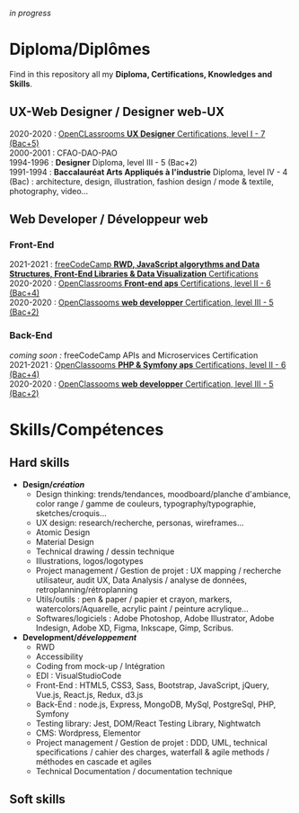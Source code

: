 *in progress*

# Diploma/Diplômes

Find in this repository all my **Diploma, Certifications, Knowledges and Skills**.

## UX-Web Designer / Designer web-UX
2020-2020 : [OpenCLassrooms **UX Designer** Certifications, level I - 7 (Bac+5)](https://github.com/s-manguy/diploma/tree/main/UX-DESIGN#readme)     
2000-2001 : CFAO-DAO-PAO  
1994-1996 : **Designer** Diploma, level III - 5 (Bac+2)    
1991-1994 : **Baccalauréat Arts Appliqués à l'industrie** Diploma, level IV - 4 (Bac) : architecture, design, illustration, fashion design / mode & textile, photography, video...  

## Web Developer / Développeur web
### Front-End
2021-2021 : [freeCodeCamp **RWD, JavaScript algorythms and Data Structures, Front-End Libraries & Data Visualization** Certifications](https://www.freecodecamp.org/fcc3ab085a4-3e2d-4160-a445-50914111cc0d)  
2020-2020 : [OpenClassrooms **Front-end aps** Certifications, level II - 6 (Bac+4)](https://github.com/s-manguy/diploma/tree/main/FRONT-END#readme)  
2020-2020 : [OpenClassooms **web developper** Certification, level III - 5 (Bac+2)](https://github.com/s-manguy/diploma/blob/main/WEB-DEVELOPPER#README.md) 

### Back-End
*coming soon :* freeCodeCamp APIs and Microservices Certification   
2021-2021 : [OpenClassooms **PHP & Symfony aps** Certifications, level II - 6 (Bac+4)](https://github.com/s-manguy/diploma/blob/main/PHP/README.md)      
2020-2020 : [OpenClassooms **web developper** Certification, level III - 5 (Bac+2)](https://github.com/s-manguy/diploma/blob/main/WEB-DEVELOPPER#README.md)  

# Skills/Compétences
## Hard skills
* **Design/*création***
  * Design thinking: trends/tendances, moodboard/planche d'ambiance, color range / gamme de couleurs, typography/typographie, sketches/croquis...
  * UX design: research/recherche, personas, wireframes...
  * Atomic Design
  * Material Design
  * Technical drawing / dessin technique
  * Illustrations, logos/logotypes
  * Project management / Gestion de projet : UX mapping / recherche utilisateur, audit UX, Data Analysis / analyse de données, retroplanning/rétroplanning
  * Utils/outils : pen & paper / papier et crayon, markers, watercolors/Aquarelle, acrylic paint / peinture acrylique...
  * Softwares/logiciels : Adobe Photoshop, Adobe Illustrator, Adobe Indesign, Adobe XD, Figma, Inkscape, Gimp, Scribus.
* **Development/*développement***
  * RWD
  * Accessibility
  * Coding from mock-up / Intégration
  * EDI : VisualStudioCode
  * Front-End : HTML5, CSS3, Sass, Bootstrap, JavaScript, jQuery, Vue.js, React.js, Redux, d3.js
  * Back-End : node.js, Express, MongoDB, MySql, PostgreSql, PHP, Symfony
  * Testing library: Jest, DOM/React Testing Library, Nightwatch
  * CMS: Wordpress, Elementor
  * Project management / Gestion de projet : DDD, UML, technical specifications / cahier des charges, waterfall & agile methods / méthodes en cascade et agiles
  * Technical Documentation / documentation technique
## Soft skills
